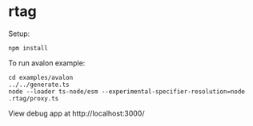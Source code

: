 # rtag

Setup:
```
npm install
```

To run avalon example:
```
cd examples/avalon
../../generate.ts
node --loader ts-node/esm --experimental-specifier-resolution=node .rtag/proxy.ts
```

View debug app at http://localhost:3000/
